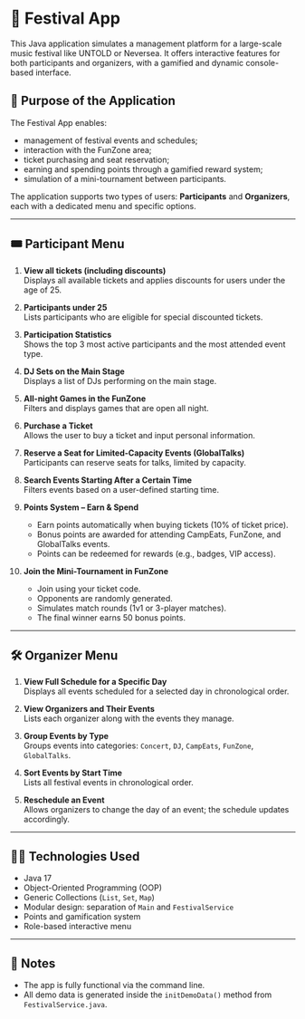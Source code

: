 
# 🎉 Festival App

This Java application simulates a management platform for a large-scale music festival like UNTOLD or Neversea. It offers interactive features for both participants and organizers, with a gamified and dynamic console-based interface.

## 🎯 Purpose of the Application

The Festival App enables:

- management of festival events and schedules;
- interaction with the FunZone area;
- ticket purchasing and seat reservation;
- earning and spending points through a gamified reward system;
- simulation of a mini-tournament between participants.

The application supports two types of users: **Participants** and **Organizers**, each with a dedicated menu and specific options.

---

## 🎟️ Participant Menu

1. **View all tickets (including discounts)**  
   Displays all available tickets and applies discounts for users under the age of 25.

2. **Participants under 25**  
   Lists participants who are eligible for special discounted tickets.

3. **Participation Statistics**  
   Shows the top 3 most active participants and the most attended event type.

4. **DJ Sets on the Main Stage**  
   Displays a list of DJs performing on the main stage.

5. **All-night Games in the FunZone**  
   Filters and displays games that are open all night.

6. **Purchase a Ticket**  
   Allows the user to buy a ticket and input personal information.

7. **Reserve a Seat for Limited-Capacity Events (GlobalTalks)**  
   Participants can reserve seats for talks, limited by capacity.

8. **Search Events Starting After a Certain Time**  
   Filters events based on a user-defined starting time.

9. **Points System – Earn & Spend**
    - Earn points automatically when buying tickets (10% of ticket price).
    - Bonus points are awarded for attending CampEats, FunZone, and GlobalTalks events.
    - Points can be redeemed for rewards (e.g., badges, VIP access).

10. **Join the Mini-Tournament in FunZone**
    - Join using your ticket code.
    - Opponents are randomly generated.
    - Simulates match rounds (1v1 or 3-player matches).
    - The final winner earns 50 bonus points.

---

## 🛠️ Organizer Menu

1. **View Full Schedule for a Specific Day**  
   Displays all events scheduled for a selected day in chronological order.

2. **View Organizers and Their Events**  
   Lists each organizer along with the events they manage.

3. **Group Events by Type**  
   Groups events into categories: `Concert`, `DJ`, `CampEats`, `FunZone`, `GlobalTalks`.

4. **Sort Events by Start Time**  
   Lists all festival events in chronological order.

5. **Reschedule an Event**  
   Allows organizers to change the day of an event; the schedule updates accordingly.

---

## 🧑‍💻 Technologies Used

- Java 17
- Object-Oriented Programming (OOP)
- Generic Collections (`List`, `Set`, `Map`)
- Modular design: separation of `Main` and `FestivalService`
- Points and gamification system
- Role-based interactive menu

---

## 📌 Notes

- The app is fully functional via the command line.
- All demo data is generated inside the `initDemoData()` method from `FestivalService.java`.
